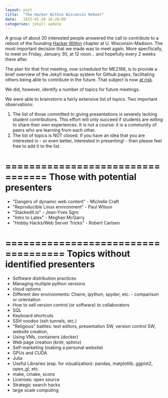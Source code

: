 ```yaml
---
layout: post
title:  "The Hacker Within Wisconsin Reboot"
date:   2015-01-26 16:20:09
categories: jekyll update
---
```


A group of about 20 interested people answered the call to contribute to a
reboot of the founding [Hacker Within][thw] chapter at U. Wisconsin-Madison.
The most important decision that we made was to meet again.  More
specfiically, to meet on Friday, January 30, at 12 noon... and hopefully every
2 weeks there after.

The plan for that first meeting, now scheduled for ME2188, is to provide a
brief overview of the Jekyll markup system for Github pages, facilitating
others being able to contribute in the future.  That subject is now [at risk][email].

We did, however, identify a number of topics for future meetings.

We were able to brainstorm a fairly extensive list of topics.  Two important observations:

1. The list of those committed to giving presentations is severely lacking
   student contributions.  This effort will only succeed if students are
   willing to share their own experiences.  It is not a course: it is a
   community of peers who are learning from each other.
2. The list of topics is NOT closed.  If you have an idea that you are
   interested in - or even better, interested in presenting! - then please
   feel free to add it to the list.

=================================
Those with potential presenters
=================================

* "Dangers of dynamic web content" - Michelle Craft
* "Reproducible Linux environment"  - Paul Wilson
* "Stackedit.io" - Jean-Yves Sgro
* "Intro to Latex" - Meghan McGarry
* "Hobby Hacks/Web Server Tricks" - Robert Carlsen

====================================
Topics without identified presenters
=====================================

* Software distribution practices
* Managing multiple python versions
* cloud options
* Different dev environments: Charm, ipython, spyder, etc. - comparison or orientation
* How to sell version control (or software) to collaborators
* SQL
* Keyboard shortcuts
* SSH voodoo (ssh tunnels, etc.)
* "Religious" battles: text editors, presentation SW, version control SW, website creation,
* Using VMs, containers (docker)
* Web page creation (knitr, sphinx)
* Self-marketing (making a personal website)
* GPUs and CUDA
* Julia
* Useful Libraries (esp. for visualization): pandas, matplotlib, ggplot2, open_gl, etc.
* make, cmake, scons
* Licenses: open source
* Strategic search hacks
* large scale computing

[thw]: http://thehackerwithin.github.io
[email]: https://groups.google.com/forum/#!topic/wisc-hacker-within/G0IePqQw8Mg